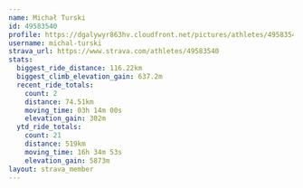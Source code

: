 ```yaml
---
name: Michał Turski
id: 49583540
profile: https://dgalywyr863hv.cloudfront.net/pictures/athletes/49583540/14729338/1/large.jpg
username: michal-turski
strava_url: https://www.strava.com/athletes/49583540
stats:
  biggest_ride_distance: 116.22km
  biggest_climb_elevation_gain: 637.2m
  recent_ride_totals:
    count: 2
    distance: 74.51km
    moving_time: 03h 14m 00s
    elevation_gain: 302m
  ytd_ride_totals:
    count: 21
    distance: 519km
    moving_time: 16h 34m 53s
    elevation_gain: 5873m
layout: strava_member
--- 
```

